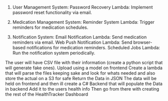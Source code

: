 1.  User Management System:
    Password Recovery Lambda: Implement password reset functionality via email.

2.  Medication Management System:
    Reminder System Lambda: Trigger reminders for medication schedules.

3.  Notification System:
    Email Notification Lambda: Send medication reminders via email.
    Web Push Notification Lambda: Send browser-based notifications for medication reminders.
    Scheduled Jobs Lambda: Run the notification system periodically.

The user will have CSV file with their information (create a python script that will generate fake ones).
Upload using a model on frontend
Create a lambda that will parse the files keeping sake and look for whats needed and also store the actual on a S3 for safe
Return the Data in JSON
The data will be held on frontend and then ill create a C# Backend that will populate the Data in backend
Add it to the users health info
Then go from there with creating the rest of the HealthTracker Dashboard
